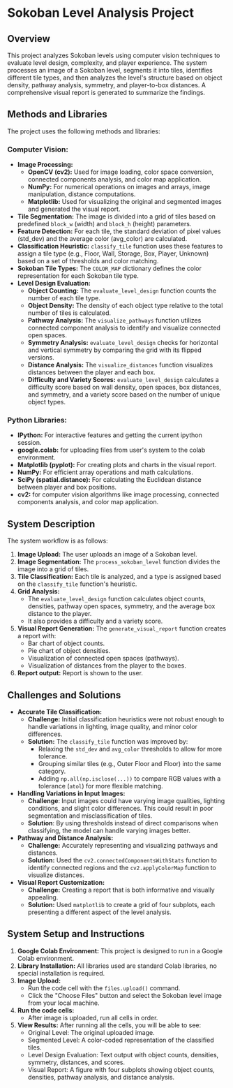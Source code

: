 # Sokoban Level Analysis Project

## Overview

This project analyzes Sokoban levels using computer vision techniques to evaluate level design, complexity, and player experience. The system processes an image of a Sokoban level, segments it into tiles, identifies different tile types, and then analyzes the level's structure based on object density, pathway analysis, symmetry, and player-to-box distances. A comprehensive visual report is generated to summarize the findings.

## Methods and Libraries

The project uses the following methods and libraries:

### Computer Vision:

*   **Image Processing:**
    *   **OpenCV (cv2):** Used for image loading, color space conversion, connected components analysis, and color map application.
    *   **NumPy:** For numerical operations on images and arrays, image manipulation, distance computations.
    *   **Matplotlib:** Used for visualizing the original and segmented images and generated the visual report.
*   **Tile Segmentation:** The image is divided into a grid of tiles based on predefined `block_w` (width) and `block_h` (height) parameters.
*   **Feature Detection:** For each tile, the standard deviation of pixel values (std_dev) and the average color (avg_color) are calculated.
*   **Classification Heuristic:** `classify_tile` function uses these features to assign a tile type (e.g., Floor, Wall, Storage, Box, Player, Unknown) based on a set of thresholds and color matching.
*   **Sokoban Tile Types:** The `COLOR_MAP` dictionary defines the color representation for each Sokoban tile type.
*   **Level Design Evaluation:**
    *   **Object Counting:** The `evaluate_level_design` function counts the number of each tile type.
    *   **Object Density:** The density of each object type relative to the total number of tiles is calculated.
    *   **Pathway Analysis:** The `visualize_pathways` function utilizes connected component analysis to identify and visualize connected open spaces.
    *   **Symmetry Analysis:** `evaluate_level_design` checks for horizontal and vertical symmetry by comparing the grid with its flipped versions.
    *   **Distance Analysis:** The `visualize_distances` function visualizes distances between the player and each box.
    *   **Difficulty and Variety Scores:** `evaluate_level_design` calculates a difficulty score based on wall density, open spaces, box distances, and symmetry, and a variety score based on the number of unique object types.

### Python Libraries:

*   **IPython:** For interactive features and getting the current ipython session.
* **google.colab:** for uploading files from user's system to the colab environment.
*   **Matplotlib (pyplot):** For creating plots and charts in the visual report.
*   **NumPy:** For efficient array operations and math calculations.
*   **SciPy (spatial.distance):** For calculating the Euclidean distance between player and box positions.
* **cv2:** for computer vision algorithms like image processing, connected components analysis, and color map application.

## System Description

The system workflow is as follows:

1.  **Image Upload:** The user uploads an image of a Sokoban level.
2.  **Image Segmentation:** The `process_sokoban_level` function divides the image into a grid of tiles.
3.  **Tile Classification:** Each tile is analyzed, and a type is assigned based on the `classify_tile` function's heuristic.
4.  **Grid Analysis:**
    *   The `evaluate_level_design` function calculates object counts, densities, pathway open spaces, symmetry, and the average box distance to the player.
    *   It also provides a difficulty and a variety score.
5.  **Visual Report Generation:** The `generate_visual_report` function creates a report with:
    *   Bar chart of object counts.
    *   Pie chart of object densities.
    *   Visualization of connected open spaces (pathways).
    *   Visualization of distances from the player to the boxes.
6. **Report output:** Report is shown to the user.

## Challenges and Solutions

*   **Accurate Tile Classification:**
    *   **Challenge:** Initial classification heuristics were not robust enough to handle variations in lighting, image quality, and minor color differences.
    *   **Solution:** The `classify_tile` function was improved by:
        *   Relaxing the `std_dev` and `avg_color` thresholds to allow for more tolerance.
        *   Grouping similar tiles (e.g., Outer Floor and Floor) into the same category.
        *   Adding `np.all(np.isclose(...))` to compare RGB values with a tolerance (`atol`) for more flexible matching.
*   **Handling Variations in Input Images:**
    * **Challenge**: Input images could have varying image qualities, lighting conditions, and slight color differences. This could result in poor segmentation and misclassification of tiles.
    * **Solution**: By using thresholds instead of direct comparisons when classifying, the model can handle varying images better.
*   **Pathway and Distance Analysis:**
    *   **Challenge:** Accurately representing and visualizing pathways and distances.
    *   **Solution:** Used the `cv2.connectedComponentsWithStats` function to identify connected regions and the `cv2.applyColorMap` function to visualize distances.
*   **Visual Report Customization:**
    *   **Challenge:** Creating a report that is both informative and visually appealing.
    *   **Solution:** Used `matplotlib` to create a grid of four subplots, each presenting a different aspect of the level analysis.

## System Setup and Instructions

1.  **Google Colab Environment:** This project is designed to run in a Google Colab environment.
2.  **Library Installation:** All libraries used are standard Colab libraries, no special installation is required.
3.  **Image Upload:**
    *   Run the code cell with the `files.upload()` command.
    *   Click the "Choose Files" button and select the Sokoban level image from your local machine.
4.  **Run the code cells:**
    *   After image is uploaded, run all cells in order.
5.  **View Results:** After running all the cells, you will be able to see:
    *   Original Level: The original uploaded image.
    *   Segmented Level: A color-coded representation of the classified tiles.
    *   Level Design Evaluation: Text output with object counts, densities, symmetry, distances, and scores.
    *   Visual Report: A figure with four subplots showing object counts, densities, pathway analysis, and distance analysis.
